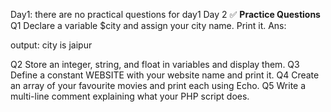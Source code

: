 Day1: there are no practical questions for day1
Day 2
✅ **Practice Questions**
Q1 Declare a variable $city and assign your city name. Print it.
Ans:
  <?PHP
    $city = Jaipur;
    echo "city is ".$city;
  ?>

output: city is jaipur


Q2 Store an integer, string, and float in variables and display them.
Q3 Define a constant WEBSITE with your website name and print it.
Q4 Create an array of your favourite movies and print each using Echo.
Q5 Write a multi-line comment explaining what your PHP script does.
